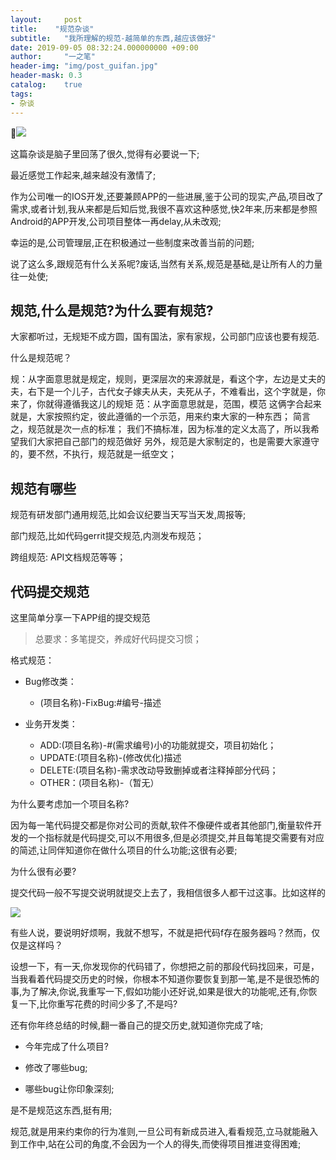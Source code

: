 ```yaml
---
layout:     post
title:    "规范杂谈"
subtitle:   "我所理解的规范-越简单的东西,越应该做好"
date: 2019-09-05 08:32:24.000000000 +09:00
author:     "一之笔"
header-img: "img/post_guifan.jpg"
header-mask: 0.3
catalog:    true
tags:
- 杂谈
---
```



![](http://yizhibi.6chemical.com/1567737623.png)

这篇杂谈是脑子里回荡了很久,觉得有必要说一下;

最近感觉工作起来,越来越没有激情了;

作为公司唯一的IOS开发,还要兼顾APP的一些进展,鉴于公司的现实,产品,项目改了需求,或者计划,我从来都是后知后觉,我很不喜欢这种感觉,快2年来,历来都是参照Android的APP开发,公司项目整体一再delay,从未改观;

幸运的是,公司管理层,正在积极通过一些制度来改善当前的问题;

说了这么多,跟规范有什么关系呢?废话,当然有关系,规范是基础,是让所有人的力量往一处使;

## 规范,什么是规范?为什么要有规范?

大家都听过，无规矩不成方圆，国有国法，家有家规，公司部门应该也要有规范.

什么是规范呢？

规：从字面意思就是规定，规则，更深层次的来源就是，看这个字，左边是丈夫的夫，右下是一个儿子，古代女子嫁夫从夫，夫死从子，不难看出，这个字就是，你来了，你就得遵循我这儿的规矩
范：从字面意思就是，范围，模范
这俩字合起来就是，大家按照约定，彼此遵循的一个示范，用来约束大家的一种东西；
简言之，规范就是次一点的标准；
我们不搞标准，因为标准的定义太高了，所以我希望我们大家把自己部门的规范做好
另外，规范是大家制定的，也是需要大家遵守的，要不然，不执行，规范就是一纸空文；

## 规范有哪些

规范有研发部门通用规范,比如会议纪要当天写当天发,周报等;

部门规范,比如代码gerrit提交规范,内测发布规范；

跨组规范: API文档规范等等；

## 代码提交规范

这里简单分享一下APP组的提交规范

> 总要求：多笔提交，养成好代码提交习惯；

格式规范：

*  Bug修改类：
    * (项目名称)-FixBug:#编号-描述
    
* 业务开发类：
    * ADD:(项目名称)-#(需求编号)小的功能就提交，项目初始化；
    * UPDATE:(项目名称)-(修改优化)描述
    * DELETE:(项目名称)-需求改动导致删掉或者注释掉部分代码；
    * OTHER：(项目名称)-（暂无）

为什么要考虑加一个项目名称?

因为每一笔代码提交都是你对公司的贡献,软件不像硬件或者其他部门,衡量软件开发的一个指标就是代码提交,可以不用很多,但是必须提交,并且每笔提交需要有对应的简述,让同伴知道你在做什么项目的什么功能;这很有必要;

为什么很有必要?

提交代码一般不写提交说明就提交上去了，我相信很多人都干过这事。比如这样的

![](http://yizhibi.6chemical.com/1567735522.png)


有些人说，要说明好烦啊，我就不想写，不就是把代码f存在服务器吗？然而，仅仅是这样吗？

设想一下，有一天,你发现你的代码错了，你想把之前的那段代码找回来，可是，当我看着代码提交历史的时候，你根本不知道你要恢复到那一笔,是不是很恐怖的事,为了解决,你说,我重写一下,假如功能小还好说,如果是很大的功能呢,还有,你恢复一下,比你重写花费的时间少多了,不是吗?

还有你年终总结的时候,翻一番自己的提交历史,就知道你完成了啥;

* 今年完成了什么项目?

* 修改了哪些bug;

* 哪些bug让你印象深刻;

是不是规范这东西,挺有用;

规范,就是用来约束你的行为准则,一旦公司有新成员进入,看看规范,立马就能融入到工作中,站在公司的角度,不会因为一个人的得失,而使得项目推进变得困难;


